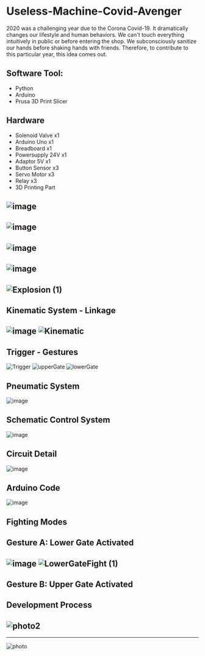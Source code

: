 # Useless-Machine-Covid-Avenger
2020 was a challenging year due to the Corona Covid-19. It dramatically changes our lifestyle and human behaviors. We can't touch everything intuitively in public or before entering the shop. We subconsciously sanitize our hands before shaking hands with friends. Therefore, to contribute to this particular year, this idea comes out.

## Software Tool: 
- Python
- Arduino 
- Prusa 3D Print Slicer

## Hardware
- Solenoid Valve x1
- Arduino Uno x1
- Breadboard x1
- Powersupply 24V x1
- Adaptor 5V x1
- Button Sensor x3
- Servo Motor x3
- Relay x3
- 3D Printing Part


![image](https://user-images.githubusercontent.com/65818525/131314900-d4615d26-acfd-4686-8262-f84dd825f5f1.png)
---
![image](https://user-images.githubusercontent.com/65818525/131315070-cd2b3393-fcda-4abc-aaae-5270c74b59e0.png)
---
![image](https://user-images.githubusercontent.com/65818525/131315143-66cc6862-a089-4fed-8f52-aaf96993253a.png)
---
![image](https://user-images.githubusercontent.com/65818525/131315182-f0a29d55-1e32-49b0-a1ac-9cff369bed4e.png)
---
![Explosion (1)](https://user-images.githubusercontent.com/65818525/131320547-bae617a5-193d-43ec-87a2-1bff1b13f673.gif) 
---
## Kinematic System - Linkage
![image](https://user-images.githubusercontent.com/65818525/131320961-20c1891b-8fdb-4083-bd29-b4db70c0cb60.png) ![Kinematic](https://user-images.githubusercontent.com/65818525/131320986-a792b837-ec5c-44c3-a2bd-0a406b768647.gif)
---
## Trigger - Gestures
![Trigger](https://user-images.githubusercontent.com/65818525/131321188-47ec0b0d-a75e-410d-8f8b-4259bdee3cf4.png)
![upperGate](https://user-images.githubusercontent.com/65818525/131321663-258974a6-b89e-4883-bf35-52bb234dbbbe.gif) ![lowerGate](https://user-images.githubusercontent.com/65818525/131321673-6c6f6804-eebd-4322-b8bb-57f174951692.gif)

## Pneumatic System
![image](https://user-images.githubusercontent.com/65818525/131322014-86e7fb74-f5ca-4b3f-8761-4768e5cb9f12.png)

## Schematic Control System
![image](https://user-images.githubusercontent.com/65818525/131322093-b0723814-1820-4a71-82eb-c60d8524440a.png)

## Circuit Detail
![image](https://user-images.githubusercontent.com/65818525/131322232-d7922812-617b-4d92-8cbb-7c4bddda6f9d.png)

## Arduino Code
![image](https://user-images.githubusercontent.com/65818525/131322318-65b57411-d9b6-4f3e-90c2-915edddecabe.png)

## Fighting Modes
## Gesture A: Lower Gate Activated
![image](https://user-images.githubusercontent.com/65818525/131326159-4398c200-6d46-4da9-9da6-378e56e64f91.png) ![LowerGateFight (1)](https://user-images.githubusercontent.com/65818525/131325623-f2407050-f2a3-4e8c-be9e-587320b195bc.gif)
---
## Gesture B: Upper Gate Activated


## Development Process
![photo2](https://user-images.githubusercontent.com/65818525/131322851-cf6d9ba4-6b92-4486-92c8-91d576de0c20.png)
---


---
![photo](https://user-images.githubusercontent.com/65818525/131322829-ee808ec0-7b82-401d-92aa-7fa8ebc7909e.png)



